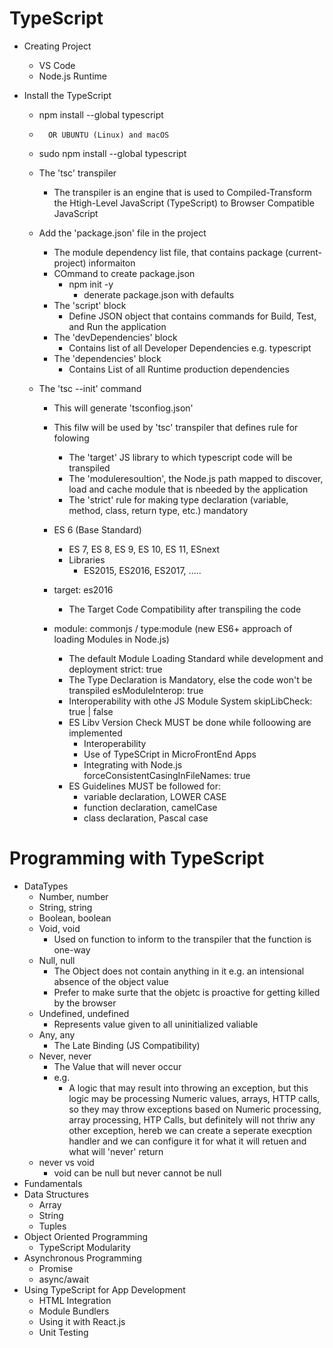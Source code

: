 # TypeScript

- Creating Project
    - VS Code
    - Node.js Runtime

- Install the TypeScript
    - npm install --global typescript
    -       OR UBUNTU (Linux) and macOS
    - sudo npm install --global typescript     

    - The 'tsc' transpiler
        - The transpiler is an engine that is used to Compiled-Transform the Htigh-Level JavaScript (TypeScript) to Browser Compatible JavaScript

    - Add the 'package.json' file in the project
        - The module dependency list file, that contains package (current-project) informaiton
        - COmmand to create package.json
            - npm init -y
                - denerate package.json with defaults
        - The 'script' block
            - Define JSON object that contains commands for Build, Test, and Run the application
        - The 'devDependencies' block
            - Contains list of all Developer Dependencies e.g. typescript
        - The 'dependencies' block
            - Contains List of all Runtime production dependencies     

    - The 'tsc --init' command
        - This will generate 'tsconfiog.json'
        - This filw will be used by 'tsc' transpiler that defines rule for folowing
            - The 'target' JS library to which typescript code will be transpiled
            - The 'moduleresoultion', the Node.js path mapped to discover, load and cache module that is nbeeded by the application
            - The 'strict' rule for making type declaration (variable, method, class, return type, etc.) mandatory   
        - ES 6 (Base Standard) 
            - ES 7, ES 8, ES 9, ES 10, ES 11, ESnext  
            - Libraries
                - ES2015, ES2016, ES2017, .....

        - target: es2016
            - The Target Code Compatibility after transpiling the code
        - module: commonjs / type:module (new ES6+ approach of loading Modules in Node.js)
             - The default Module Loading Standard while development and deployment
        strict: true
            - The Type Declaration is Mandatory, else the code won't be transpiled
        esModuleInterop: true
            - Interoperability with othe JS Module System
        skipLibCheck: true | false
            - ES Libv Version Check MUST be done while folloowing are implemented
                - Interoperability
                - Use of TypeSCript in MicroFrontEnd Apps
                - Integrating with Node.js 
        forceConsistentCasingInFileNames: true       
            - ES Guidelines MUST be followed for:
                - variable declaration, LOWER CASE
                - function declaration, camelCase
                - class declaration, Pascal case  

# Programming with TypeScript
- DataTypes
    - Number, number
    - String, string
    - Boolean, boolean
    - Void, void
        - Used on function  to inform to the transpiler that the function is one-way
    - Null, null
        - The Object does not contain anything in it e.g. an intensional absence of the object value
        - Prefer to make surte that the objetc is  proactive for getting  killed by the browser 
    - Undefined, undefined
        - Represents value given to all uninitialized valiable
    - Any, any
        - The Late Binding (JS Compatibility)     
    - Never, never
        - The Value that will never occur
        - e.g.
            - A logic that may result into throwing an exception, but this logic may be processing Numeric values, arrays, HTTP calls, so they may throw exceptions based on Numeric processing, array processing, HTP Calls, but definitely will not thriw any other exception, hereb we can create a seperate execption handler and we can configure it for what it will retuen and what will 'never' return 
    - never vs void
        - void can be null but never cannot be null        
- Fundamentals
- Data Structures
    - Array
    - String
    - Tuples
- Object Oriented Programming
    - TypeScript Modularity
- Asynchronous Programming
    - Promise
    - async/await
- Using TypeScript for App Development
    - HTML Integration
    - Module Bundlers
    - Using it with React.js
    - Unit Testing                   
